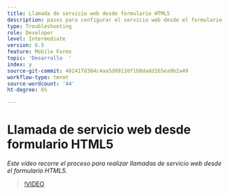 ```yaml
---
title: Llamada de servicio web desde formulario HTML5
description: pasos para configurar el servicio web desde el formulario HTML5
type: Troubleshooting
role: Developer
level: Intermediate
version: 6.5
feature: Mobile Forms
topic: 'Desarrollo  '
index: y
source-git-commit: 462417d384c4aa5d99110f1b8dadd165ea9b2a49
workflow-type: tm+mt
source-wordcount: '44'
ht-degree: 6%

---
```


# Llamada de servicio web desde formulario HTML5

*Este vídeo recorre el proceso para realizar llamadas de servicio web desde el formulario HTML5.*

>[!VIDEO](https://video.tv.adobe.com/v/335505?quality=9&learn=on)
